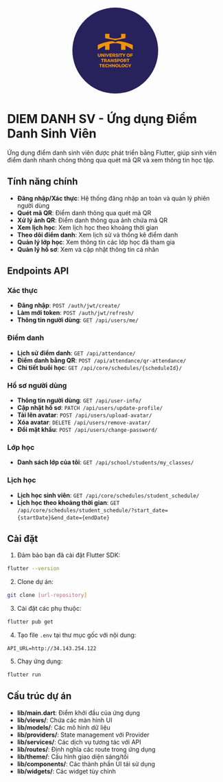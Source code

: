 <p align="center">
  <img src="assets/images/logo.jpg" alt="DIEM DANH SV Logo" width="200" height="200" style="border-radius: 50%;">
</p>

# DIEM DANH SV - Ứng dụng Điểm Danh Sinh Viên

Ứng dụng điểm danh sinh viên được phát triển bằng Flutter, giúp sinh viên điểm danh nhanh chóng thông qua quét mã QR và xem thông tin học tập.

## Tính năng chính

- **Đăng nhập/Xác thực**: Hệ thống đăng nhập an toàn và quản lý phiên người dùng
- **Quét mã QR**: Điểm danh thông qua quét mã QR
- **Xử lý ảnh QR**: Điểm danh thông qua ảnh chứa mã QR
- **Xem lịch học**: Xem lịch học theo khoảng thời gian
- **Theo dõi điểm danh**: Xem lịch sử và thống kê điểm danh
- **Quản lý lớp học**: Xem thông tin các lớp học đã tham gia
- **Quản lý hồ sơ**: Xem và cập nhật thông tin cá nhân

## Endpoints API

### Xác thực

- **Đăng nhập**: `POST /auth/jwt/create/`
- **Làm mới token**: `POST /auth/jwt/refresh/`
- **Thông tin người dùng**: `GET /api/users/me/`

### Điểm danh

- **Lịch sử điểm danh**: `GET /api/attendance/`
- **Điểm danh bằng QR**: `POST /api/attendance/qr-attendance/`
- **Chi tiết buổi học**: `GET /api/core/schedules/{scheduleId}/`

### Hồ sơ người dùng

- **Thông tin người dùng**: `GET /api/user-info/`
- **Cập nhật hồ sơ**: `PATCH /api/users/update-profile/`
- **Tải lên avatar**: `POST /api/users/upload-avatar/`
- **Xóa avatar**: `DELETE /api/users/remove-avatar/`
- **Đổi mật khẩu**: `POST /api/users/change-password/`

### Lớp học

- **Danh sách lớp của tôi**: `GET /api/school/students/my_classes/`

### Lịch học

- **Lịch học sinh viên**: `GET /api/core/schedules/student_schedule/`
- **Lịch học theo khoảng thời gian**: `GET /api/core/schedules/student_schedule/?start_date={startDate}&end_date={endDate}`

## Cài đặt

1. Đảm bảo bạn đã cài đặt Flutter SDK:

```bash
flutter --version
```

2. Clone dự án:

```bash
git clone [url-repository]
```

3. Cài đặt các phụ thuộc:

```bash
flutter pub get
```

4. Tạo file `.env` tại thư mục gốc với nội dung:

```
API_URL=http://34.143.254.122
```

5. Chạy ứng dụng:

```bash
flutter run
```

## Cấu trúc dự án

- **lib/main.dart**: Điểm khởi đầu của ứng dụng
- **lib/views/**: Chứa các màn hình UI
- **lib/models/**: Các mô hình dữ liệu
- **lib/providers/**: State management với Provider
- **lib/services/**: Các dịch vụ tương tác với API
- **lib/routes/**: Định nghĩa các route trong ứng dụng
- **lib/theme/**: Cấu hình giao diện sáng/tối
- **lib/components/**: Các thành phần UI tái sử dụng
- **lib/widgets/**: Các widget tùy chỉnh
